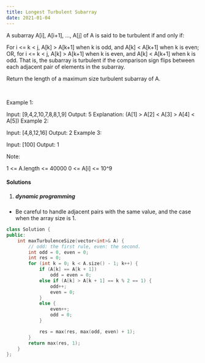 ```yaml
---
title: Longest Turbulent Subarray
date: 2021-01-04
---
```

A subarray A[i], A[i+1], ..., A[j] of A is said to be turbulent if and only if:

For i <= k < j, A[k] > A[k+1] when k is odd, and A[k] < A[k+1] when k is even;
OR, for i <= k < j, A[k] > A[k+1] when k is even, and A[k] < A[k+1] when k is odd.
That is, the subarray is turbulent if the comparison sign flips between each adjacent pair of elements in the subarray.

Return the length of a maximum size turbulent subarray of A.

 

Example 1:

Input: [9,4,2,10,7,8,8,1,9]
Output: 5
Explanation: (A[1] > A[2] < A[3] > A[4] < A[5])
Example 2:

Input: [4,8,12,16]
Output: 2
Example 3:

Input: [100]
Output: 1
 

Note:

1 <= A.length <= 40000
0 <= A[i] <= 10^9

#### Solutions

1. ##### dynamic programming

- Be careful to handle adjacent pairs with the same value, and the case when the array size is 1.

```cpp
class Solution {
public:
    int maxTurbulenceSize(vector<int>& A) {
        // odd: the first rule, even: the second.
        int odd = 0, even = 0;
        int res = 0;
        for (int k = 0; k < A.size() - 1; k++) {
            if (A[k] == A[k + 1])
                odd = even = 0;
            else if (A[k] > A[k + 1] == k % 2 == 1) {
                odd++;
                even = 0;
            }
            else {
                even++;
                odd = 0;
            }

            res = max(res, max(odd, even) + 1);
        }
        return max(res, 1);
    }
};
```